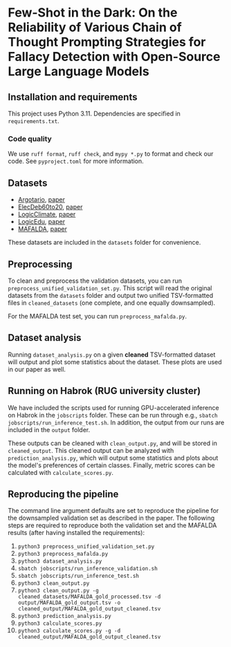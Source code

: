# Few-Shot in the Dark: On the Reliability of Various Chain of Thought Prompting Strategies for Fallacy Detection with Open-Source Large Language Models

## Installation and requirements
This project uses Python 3.11. Dependencies are specified in `requirements.txt`.

### Code quality
We use `ruff format`, `ruff check`, and `mypy *.py` to format and check our code. See `pyproject.toml` for more information.

## Datasets
- [Argotario](https://github.com/UKPLab/argotario), [paper](https://www.aclweb.org/anthology/D17-2002)
- [ElecDeb60to20](https://github.com/pierpaologoffredo/ElecDeb60to20), [paper](https://aclanthology.org/2023.emnlp-main.684.pdf)
- [LogicClimate](https://github.com/causalNLP/logical-fallacy), [paper](https://arxiv.org/abs/2202.13758)
- [LogicEdu](https://github.com/causalNLP/logical-fallacy), [paper](https://arxiv.org/abs/2202.13758)
- [MAFALDA](https://github.com/ChadiHelwe/MAFALDA), [paper](https://arxiv.org/abs/2311.09761)

These datasets are included in the `datasets` folder for convenience.

## Preprocessing
To clean and preprocess the validation datasets, you can run `preprocess_unified_validation_set.py`. This script will read the original datasets from the `datasets` folder and output two unified TSV-formatted files in `cleaned_datasets` (one complete, and one equally downsampled).

For the MAFALDA test set, you can run `preprocess_mafalda.py`. 

## Dataset analysis
Running `dataset_analysis.py` on a given **cleaned** TSV-formatted dataset will output and plot some statistics about the dataset. These plots are used in our paper as well.

## Running on Habrok (RUG university cluster)
We have included the scripts used for running GPU-accelerated inference on Habrok in the `jobscripts` folder. These can be run through e.g., `sbatch jobscripts/run_inference_test.sh`.
In addition, the output from our runs are included in the `output` folder.

These outputs can be cleaned with `clean_output.py`, and will be stored in `cleaned_output`. 
This cleaned output can be analyzed with `prediction_analysis.py`, which will output some statistics and plots about the model's preferences of certain classes.
Finally, metric scores can be calculated with `calculate_scores.py`.

## Reproducing the pipeline
The command line argument defaults are set to reproduce the pipeline for the downsampled validation set as described in the paper. The following steps are required to reproduce both the validation set and the MAFALDA results (after having installed the requirements):
1. `python3 preprocess_unified_validation_set.py`
2. `python3 preprocess_mafalda.py`
3. `python3 dataset_analysis.py`
4. `sbatch jobscripts/run_inference_validation.sh`
5. `sbatch jobscripts/run_inference_test.sh`
6. `python3 clean_output.py`
7. `python3 clean_output.py -g cleaned_datasets/MAFALDA_gold_processed.tsv -d output/MAFALDA_gold_output.tsv -o cleaned_output/MAFALDA_gold_output_cleaned.tsv`
8. `python3 prediction_analysis.py`
8. `python3 calculate_scores.py`
9. `python3 calculate_scores.py -g -d cleaned_output/MAFALDA_gold_output_cleaned.tsv`